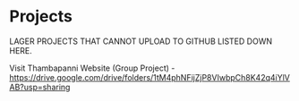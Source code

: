 # Projects
 LAGER PROJECTS THAT CANNOT UPLOAD TO GITHUB LISTED DOWN HERE.
 
Visit Thambapanni Website (Group Project) - https://drive.google.com/drive/folders/1tM4phNFijZjP8VIwbpCh8K42q4iYlVAB?usp=sharing
